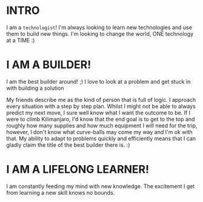 
# INTRO

I am a `technologist`! I'm always looking to learn new technologies and use them to build new things. I'm looking to change the world, ONE technology at a TIME :)

# I AM A BUILDER!

I am the best builder around! ;) I love to look at a problem and get stuck in with building a solution

My friends describe me as the kind of person that is full of logic. I approach every situation with a step by step plan. Whilst I might not be able to always predict my next move, I sure well know what I want the outcome to be. If I were to climb Kilimanjaro, I'd know that the end goal is to get to the top and roughly how many supplies and how much equipment I will need for the trip, however, I don't know what curve-balls may come my way and I'm ok with that. My ability to adapt to problems quickly and efficiently means that I can gladly claim the title of the best builder there is. :)

# I AM A LIFELONG LEARNER!

I am constantly feeding my mind with new knowledge. The excitement I get from learning a new skill knows no bounds. 